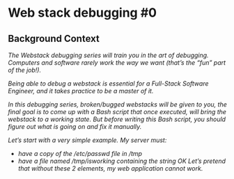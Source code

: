 # Web stack debugging #0
## Background Context

_The Webstack debugging series will train you in the art of debugging. Computers and software rarely work the way we want (that’s the “fun” part of the job!)._

_Being able to debug a webstack is essential for a Full-Stack Software Engineer, and it takes practice to be a master of it._

_In this debugging series, broken/bugged webstacks will be given to you, the final goal is to come up with a Bash script that once executed, will bring the webstack to a working state. But before writing this Bash script, you should figure out what is going on and fix it manually._

_Let’s start with a very simple example. My server must:_

- _have a copy of the /etc/passwd file in /tmp_
- _have a file named /tmp/isworking containing the string OK_
_Let’s pretend that without these 2 elements, my web application cannot work._
